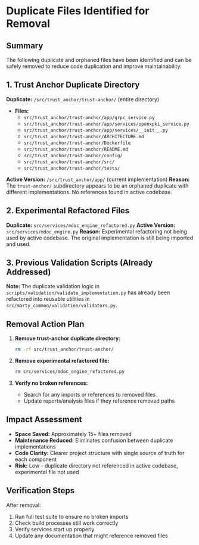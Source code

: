 # Duplicate Files Identified for Removal

## Summary

The following duplicate and orphaned files have been identified and can be safely removed to reduce code duplication and improve maintainability:

## 1. Trust Anchor Duplicate Directory

**Duplicate:** `/src/trust_anchor/trust-anchor/` (entire directory)
- **Files:**
  - `src/trust_anchor/trust-anchor/app/grpc_service.py`
  - `src/trust_anchor/trust-anchor/app/services/openxpki_service.py`
  - `src/trust_anchor/trust-anchor/app/services/__init__.py`
  - `src/trust_anchor/trust-anchor/ARCHITECTURE.md`
  - `src/trust_anchor/trust-anchor/Dockerfile`
  - `src/trust_anchor/trust-anchor/README.md`
  - `src/trust_anchor/trust-anchor/config/`
  - `src/trust_anchor/trust-anchor/src/`
  - `src/trust_anchor/trust-anchor/tests/`

**Active Version:** `/src/trust_anchor/app/` (current implementation)
**Reason:** The `trust-anchor/` subdirectory appears to be an orphaned duplicate with different implementations. No references found in active codebase.

## 2. Experimental Refactored Files

**Duplicate:** `src/services/mdoc_engine_refactored.py`
**Active Version:** `src/services/mdoc_engine.py`
**Reason:** Experimental refactoring not being used by active codebase. The original implementation is still being imported and used.

## 3. Previous Validation Scripts (Already Addressed)

**Note:** The duplicate validation logic in `scripts/validation/validate_implementation.py` has already been refactored into reusable utilities in `src/marty_common/validation/validators.py`.

## Removal Action Plan

1. **Remove trust-anchor duplicate directory:**
   ```bash
   rm -rf src/trust_anchor/trust-anchor/
   ```

2. **Remove experimental refactored file:**
   ```bash
   rm src/services/mdoc_engine_refactored.py
   ```

3. **Verify no broken references:**
   - Search for any imports or references to removed files
   - Update reports/analysis files if they reference removed paths

## Impact Assessment

- **Space Saved:** Approximately 15+ files removed
- **Maintenance Reduced:** Eliminates confusion between duplicate implementations
- **Code Clarity:** Clearer project structure with single source of truth for each component
- **Risk:** Low - duplicate directory not referenced in active codebase, experimental file not used

## Verification Steps

After removal:
1. Run full test suite to ensure no broken imports
2. Check build processes still work correctly
3. Verify services start up properly
4. Update any documentation that might reference removed files